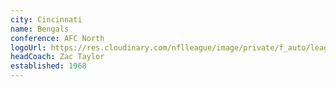 ```yaml
---
city: Cincinnati
name: Bengals
conference: AFC North
logoUrl: https://res.cloudinary.com/nflleague/image/private/f_auto/league/okxpteoliyayufypqalq
headCoach: Zac Taylor
established: 1968
---
```


